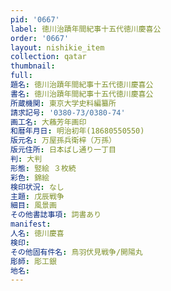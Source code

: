 ```yaml
---
pid: '0667'
label: 徳川治蹟年間紀事十五代徳川慶喜公
order: '0667'
layout: nishikie_item
collection: qatar
thumbnail: 
full: 
題名: 徳川治蹟年間紀事十五代徳川慶喜公
書名: 徳川治蹟年間紀事十五代徳川慶喜公
所蔵機関: 東京大学史料編纂所
請求記号: '0380-73/0380-74'
画工名: 大蘓芳年画印
和暦年月日: 明治初年(18680550550)
版元名: 万屋孫兵衛梓（万孫）
版元住所: 日本ばし通り一丁目
判: 大判
形態: 竪絵 ３枚続
彩色: 錦絵
検印状況: なし
主題: 戊辰戦争
細目: 風景画
その他書誌事項: 詞書あり
manifest: 
人名: 徳川慶喜
検印: 
その他固有件名: 鳥羽伏見戦争/開陽丸
彫師: 彫工銀
地名: 
---
```

